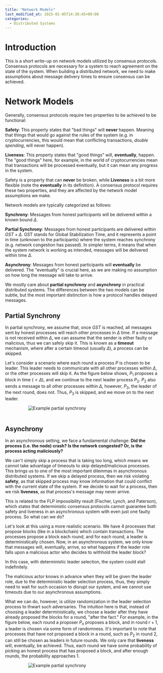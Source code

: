 ```yaml
---
title: "Network Models"
last_modified_at: 2025-01-05T14:30:45+00:00
categories:
  - Distributed Systems 
---
```

<script type="text/javascript" async
  src="https://cdnjs.cloudflare.com/ajax/libs/mathjax/2.7.7/MathJax.js?config=TeX-MML-AM_CHTML">
</script>


<link rel="stylesheet" type="text/css" href="http://tikzjax.com/v1/fonts.css">
<script src="https://tikzjax.com/v1/tikzjax.js"></script>

<script type="text/x-mathjax-config">
  MathJax.Hub.Config({
    tex2jax: {
      inlineMath: [['$','$'], ['\\(','\\)']],
      displayMath: [['$$','$$'], ['\\[','\\]']],
      processEscapes: true
    },
    TeX: {
      equationNumbers: { autoNumber: "AMS" }
    }
  });
</script>

# Introduction
This is a short write-up on network models utilized by consensus protocols. Consensus protocols are necessary for a system to reach agreement on the state of the system. When building a distributed network, we need to make assumptions about message delivery times to ensure consensus can be achieved.

# Network Models
Generally, consensus protocols require two properties to be achieved to be functional:

**Safety**: This property states that "bad things" will **never** happen. Meaning that things that would go against the rules of the system (e.g. in cryptocurrencies, this would mean that conflicting transactions, *double spending*, will never happen).

**Liveness**: This property states that "good things" will, **eventually**, happen. The "good things" here, for example, in the world of cryptocurrencies mean that transactions will be processed eventually, but it can mean any progress in the system.

Safety is a property that can **never** be broken, while **Liveness** is a bit more flexible (note the **eventually** in its definition). A consensus protocol requires these two properties, and they are affected by the network model assumptions we make.

Network models are typically categorized as follows:

**Synchrony**: Messages from honest participants will be delivered within a known bound $\Delta$.

**Partial Synchrony**: Messages from honest participants are delivered within $GST+\Delta$. GST stands for Global Stabilization Time, and it represents a point in time (unknown to the participants) where the system reaches synchrony (e.g. network congestion has passed). In simpler terms, it means that when the system network is working as intended, messages will be delivered within time $\Delta$.

**Asynchrony**: Messages from honest participants will **eventually** be delivered. The "eventually" is crucial here, as we are making no assumption on how long the message will take to arrive.

We mostly care about **partial synchrony** and **asynchrony** in practical distributed systems. The differences between the two models can be subtle, but the most important distinction is how a protocol handles delayed messages.

## Partial Synchrony

In partial synchrony, we assume that, once $GST$ is reached, all messages sent by honest processes will reach other processes in $\Delta$ time. If a message is not received within $\Delta$, we can assume that the sender is either faulty or malicious, thus we can safely skip it. This is known as a **timeout** mechanism, where after a certain timeout (usually $\Delta$), a process can be skipped. 

Let's consider a scenario where each round a process $P$ is chosen to be leader. This leader needs to communicate with all other processes within $\Delta$, or the other processes will skip it. As the figure below shows, $P_1$ proposes a block in time ($< \Delta$), and we continue to the next leader process $P_2$. $P_2$ also sends a message to all other processes within $\Delta$, however, $P_3$, the leader of the next round, does not. Thus, $P_3$ is skipped, and we move on to the next leader.

<div class="svg-container">
<img src="{{ site.baseurl }}/assets/graphs/network_model/partial_synchrony.svg" alt="Example partial synchrony" class="responsive-svg">
</div>
<br/>


## Asynchrony

In an asynchronous setting, we face a fundamental challenge: **Did the process (i.e. the node) crash? Is the network congested? Or, is the process acting maliciously?**

We can't simply skip a process that is taking too long, which means we cannot take advantage of timeouts to skip delayed/malicious processes. This brings us to one of the most important dilemmas in asynchronous distributed systems. If we skip a delayed process, then we risk violating **safety**, as that skipped process may know information that could conflict with the current state of the system. If we decide to wait for a process, then we risk **liveness**, as that process's message may never arrive.

This is related to the FLP impossibility result (Fischer, Lynch, and Paterson), which states that deterministic consensus protocols cannot guarantee both safety and liveness in an asynchronous system with even just one faulty process. So what can we do?

Let's look at this using a more realistic scenario. We have 4 processes that propose blocks (like in a blockchain) which contain transactions. The processes propose a block each round, and for each round, a leader is deterministically chosen. Now, in an asynchronous system, we only know that messages will, eventually, arrive, so what happens if the leader role falls upon a malicious actor who decides to withhold the leader block?

In this case, with deterministic leader selection, the system could stall indefinitely.

The malicious actor knows in advance when they will be given the leader role, due to the deterministic leader selection process, thus, they simply need to wait for such occasion to disrupt our system, and we cannot use timeouts due to our asynchronous assumptions. 

What we can do, however, is utilize randomization in the leader selection process to thwart such adversaries. The intuition here is that, instead of choosing a leader deterministically, we choose a leader after they have already proposed the blocks for a round, "after the fact." For example, in the figure below, each round a proposer $P_n$ proposes a block, and in round $r+1$, a leader is chosen via some form of randomness. It's important to note that processes that have not proposed a block in a round, such as $P_2$ in round $2$, can still be chosen as leaders in future rounds. We only care that **liveness** will, eventually, be achieved. Thus, each round we have some probability of picking an honest process that has proposed a block, and after enough rounds, the probability approaches 1.

<div class="svg-container">
<img src="{{ site.baseurl }}/assets/graphs/network_model/asynchrony.svg" alt="Example partial synchrony" class="responsive-svg">
</div>
<br/>

<style>
svg [stroke="rgb(0%, 0%, 0%)"], svg [fill="rgb(0%, 0%, 0%)"] {
    fill: white !important;
    stroke: white!important;

}

  .svg-container {
    display: flex;
    justify-content: center;
    width: 100%;
  }
  
  .responsive-svg {
    min-width: 70%;
    height: auto;
  }
  
  .inverted {
    filter: invert(100%);
  }
</style>



 


